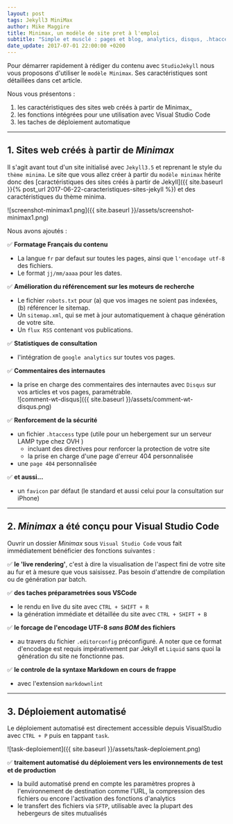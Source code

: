 ```yaml
---
layout: post
tags: Jekyll3 MiniMax
author: Mike Maggire
title: Minimax, un modèle de site pret à l'emploi
subtitle: "Simple et musclé : pages et blog, analytics, disqus, .htacces... et bien entendu conçus pour visual studio code. Enfin il intègre les taches de déploiement automatique."
date_update: 2017-07-01 22:00:00 +0200
---
```

Pour démarrer rapidement à rédiger du contenu avec `StudioJekyll` nous vous proposons d'utiliser le `modèle Minimax`. Ses caractéristiques sont détaillées dans cet article.

Nous vous présentons :

1. les caractéristiques des sites web créés à partir de Minimax_
1. les fonctions intégrées pour une utilisation avec Visual Studio Code
1. les taches de déploiement automatique

---

## 1. Sites web créés à partir de _Minimax_

Il s'agit avant tout d'un site initialisé avec `Jekyll3.5` et reprenant le style du `thème minima`. Le site que vous allez créer à partir du `modèle minimax` hérite donc des [caractéristiques des sites créés à partir de Jekyll]({{ site.baseurl }}{% post_url 2017-06-22-caracteristiques-sites-jekyll %}) et des caractéristiques du thème minima.

![screenshot-minimax1.png]({{ site.baseurl }}/assets/screenshot-minimax1.png)

Nous avons ajoutés :

:white_check_mark: **Formatage Français du contenu**

- La langue `fr` par defaut sur toutes les pages, ainsi que `l'encodage utf-8` des fichiers.
- Le format `jj/mm/aaaa` pour les dates.

:white_check_mark: **Amélioration du référencement sur les moteurs de recherche**

- Le fichier `robots.txt` pour (a) que vos images ne soient pas indexées, (b) référencer le sitemap.
- Un `sitemap.xml`, qui se met à jour automatiquement à chaque génération de votre site.
- Un `flux RSS` contenant vos publications.

:white_check_mark: **Statistiques de consultation**

- l'intégration de `google analytics` sur toutes vos pages.

:white_check_mark: **Commentaires des internautes**

- la prise en charge des commentaires des internautes avec `Disqus` sur vos articles et vos pages, paramétrable.  
  ![comment-wt-disqus]({{ site.baseurl }}/assets/comment-wt-disqus.png)

:white_check_mark: **Renforcement de la sécurité**

- un fichier `.htaccess` type (utile pour un hebergement sur un serveur LAMP type chez OVH )
  - incluant des directives pour renforcer la protection de votre site
  - la prise en charge d'une page d'erreur 404 personnalisée
- une `page 404` personnalisée

:white_check_mark: **et aussi...**

- un `favicon` par défaut (le standard et aussi celui pour la consultation sur iPhone)

---

## 2. _Minimax_ a été conçu pour Visual Studio Code

Ouvrir un dossier _Minimax_ sous `Visual Studio Code` vous fait immédiatement bénéficier des fonctions suivantes :

:white_check_mark: **le 'live rendering'**, c'est à dire la visualisation de l'aspect fini de votre site au fur et à mesure que vous saisissez. Pas besoin d'attendre de compilation ou de génération par batch.

:white_check_mark: **des taches préparametrées sous VSCode**

- le rendu en live du site avec `CTRL + SHIFT + R`
- la génération immédiate et détaillée du site avec `CTRL + SHIFT + B`

:white_check_mark: **le forcage de l'encodage UTF-8 _sans BOM_ des fichiers**

- au travers du fichier `.editorconfig` préconfiguré. A noter que ce format d'encodage est requis impérativement par Jekyll et `Liquid` sans quoi la génération du site ne fonctionne pas.

:white_check_mark: **le controle de la syntaxe Markdown en cours de frappe**

- avec l'extension `markdownlint`

---

## 3. Déploiement automatisé

Le déploiement automatisé est directement accessible depuis VisualStudio avec `CTRL + P` puis en tappant `task`.

![task-deploiement]({{ site.baseurl }}/assets/task-deploiement.png)


:white_check_mark: **traitement automatisé du déploiement vers les environnements de test et de production**

- la build automatisé prend en compte les paramètres propres à l'environnement de destination comme l'URL, la compression des fichiers ou encore l'activation des fonctions d'analytics
- le transfert des fichiers via `SFTP`, utilisable avec la plupart des hebergeurs de sites mutualisés
